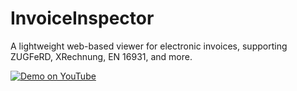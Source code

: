 # InvoiceInspector
A lightweight web-based viewer for electronic invoices, supporting ZUGFeRD, XRechnung, EN 16931, and more.

[![Demo on YouTube](https://img.youtube.com/vi/OcTL1rdS2Uk/0.jpg)](https://www.youtube.com/watch?v=OcTL1rdS2Uk)

